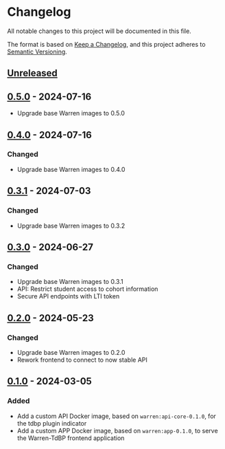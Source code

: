 # Changelog

All notable changes to this project will be documented in this file.

The format is based on [Keep a Changelog](https://keepachangelog.com/en/1.0.0/),
and this project adheres to
[Semantic Versioning](https://semver.org/spec/v2.0.0.html).

## [Unreleased]

## [0.5.0] - 2024-07-16

- Upgrade base Warren images to 0.5.0

## [0.4.0] - 2024-07-16

### Changed

- Upgrade base Warren images to 0.4.0

## [0.3.1] - 2024-07-03

### Changed

- Upgrade base Warren images to 0.3.2

## [0.3.0] - 2024-06-27

### Changed

- Upgrade base Warren images to 0.3.1
- API: Restrict student access to cohort information
- Secure API endpoints with LTI token

## [0.2.0] - 2024-05-23

### Changed

- Upgrade base Warren images to 0.2.0
- Rework frontend to connect to now stable API

## [0.1.0] - 2024-03-05

### Added

- Add a custom API Docker image, based on `warren:api-core-0.1.0`, for the tdbp plugin indicator
- Add a custom APP Docker image, based on `warren:app-0.1.0`, to serve the Warren-TdBP frontend application

[unreleased]: https://github.com/apui-avignon-university/warren-tdbp/compare/v0.5.0...main
[0.5.0]: https://github.com/apui-avignon-university/warren-tdbp/compare/v0.4.0...v0.5.0
[0.4.0]: https://github.com/apui-avignon-university/warren-tdbp/compare/v0.3.1...v0.4.0
[0.3.1]: https://github.com/apui-avignon-university/warren-tdbp/compare/v0.3.0...v0.3.1
[0.3.0]: https://github.com/apui-avignon-university/warren-tdbp/compare/v0.2.0...v0.3.0
[0.2.0]: https://github.com/apui-avignon-university/warren-tdbp/compare/v0.1.0...v0.2.0
[0.1.0]: https://github.com/apui-avignon-university/warren-tdbp/compare/dd18c21...v0.1.0
